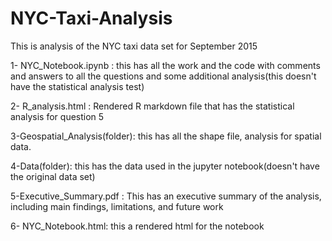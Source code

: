 # NYC-Taxi-Analysis
This is analysis of the NYC taxi data set for September 2015


1- NYC_Notebook.ipynb : this has all the work and the code with comments and answers to all the questions and some additional analysis(this doesn't have the statistical analysis test)

2- R_analysis.html : Rendered R markdown file that has the statistical analysis for question 5

3-Geospatial_Analysis(folder): this has all the shape file, analysis for spatial data.

4-Data(folder): this has the data used in the jupyter notebook(doesn't have the original data set)

5-Executive_Summary.pdf : This has an executive summary of the analysis, including main findings, limitations, and future work

6- NYC_Notebook.html: this a rendered html for the notebook
